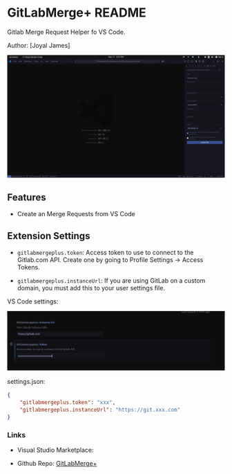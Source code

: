 # GitLabMerge+ README

Gitlab Merge Request Helper fo VS Code.

Author: [Joyal James]

![](src/assets/view.png)

## Features

+ Create an Merge Requests from VS Code

## Extension Settings

+ `gitlabmergeplus.token`: Access token to use to connect to the Gitlab.com API. Create one by going to Profile Settings -> Access Tokens.

+ `gitlabmergeplus.instanceUrl`: If you are using GitLab on a custom domain, you must add this to your user settings file.

VS Code settings:

![](src/assets/setting.png)

settings.json:

```json
{
    "gitlabmergeplus.token": "xxx",
    "gitlabmergeplus.instanceUrl": "https://git.xxx.com"
}
```

### Links

+ Visual Studio Marketplace: []()
* Github Repo: [GitLabMerge+](https://github.com/joyaljamez/GitLabMerge-)
